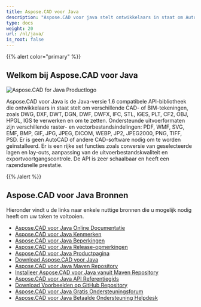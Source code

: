 ```yaml
---
title: Aspose.CAD voor Java
description: "Aspose.CAD voor java stelt ontwikkelaars in staat om AutoCAD DWG, DXF, DWT en andere CAD- en BIM-bestandsindelingen te openen, lezen en te verwerken, zoals: DGN, DWF, DWFX, IFC, STL, IGES, PLT, CF2, OBJ, HPGL, IGS."
type: docs
weight: 20
url: /nl/java/
is_root: false
---
```


{{% alert color="primary" %}}

## **Welkom bij Aspose.CAD voor Java**

![Aspose.CAD for Java Productlogo](/_assets/home_2.png)

Aspose.CAD voor Java is de Java-versie 1.6 compatibele API-bibliotheek die ontwikkelaars in staat stelt om verschillende CAD- of BIM-tekeningen, zoals DWG, DXF, DWT, DGN, DWF, DWFX, IFC, STL, IGES, PLT, CF2, OBJ, HPGL, IGS te verwerken en om te zetten. Ondersteunde uitvoerformaten zijn verschillende raster- en vectorbestandsindelingen: PDF, WMF, SVG, EMF, BMP, GIF, JPG, JPEG, DICOM, WEBP, JP2, JPEG2000, PNG, TIFF, PSD. Er is geen AutoCAD of andere CAD-software nodig om te worden geïnstalleerd.
Er is een rijke set functies zoals conversie van geselecteerde lagen en lay-outs, aanpassing van de uitvoerbestandskwaliteit en exportvoortgangscontrole. De API is zeer schaalbaar en heeft een razendsnelle prestatie.

{{% /alert %}}

## **Aspose.CAD voor Java Bronnen**

Hieronder vindt u de links naar enkele nuttige bronnen die u mogelijk nodig heeft om uw taken te voltooien.

- [Aspose.CAD voor Java Online Documentatie](/nl/cad/java/)
- [Aspose.CAD voor Java Kenmerken](/nl/cad/java/product-overview/#advanced-api-features)
- [Aspose.CAD voor Java Beperkingen](/nl/cad/java/product-overview/#not-yet-supported)
- [Aspose.CAD voor Java Release-opmerkingen](https://releases.aspose.com/cad/java/release-notes/)
- [Aspose.CAD voor Java Productpagina](https://products.aspose.com/cad/java/)
- [Download Aspose.CAD voor Java](https://releases.aspose.com/cad/java/)
- [Aspose.CAD voor Java Maven Repository](https://releases.aspose.com/java/repo/com/aspose/aspose-cad/)
- [Installeer Aspose.CAD voor Java vanuit Maven Repository](/nl/cad/java/installation/)
- [Aspose.CAD voor Java API Referentiegids](https://reference.aspose.com/cad/java)
- [Download Voorbeelden op GitHub Repository](https://github.com/aspose-cad/Aspose.CAD-for-Java)
- [Aspose.CAD voor Java Gratis Ondersteuningsforum](https://forum.aspose.com/c/cad/19)
- [Aspose.CAD voor Java Betaalde Ondersteuning Helpdesk](https://helpdesk.aspose.com/)
